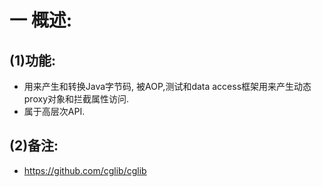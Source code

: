 # 一 概述:
## (1)功能:
- 用来产生和转换Java字节码, 被AOP,测试和data access框架用来产生动态proxy对象和拦截属性访问.
- 属于高层次API.

## (2)备注:
- https://github.com/cglib/cglib